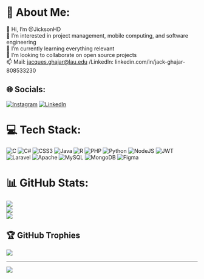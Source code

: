# 💫 About Me:
👋 Hi, I’m @JicksonHD<br>👀 I’m interested in project management, mobile computing, and software engineering<br>🌱 I’m currently learning everything relevant<br>💞️ I’m looking to collaborate on open source projects<br>📫 Mail: jacques.ghajar@lau.edu /LinkedIn: linkedin.com/in/jack-ghajar-808533230


## 🌐 Socials:
[![Instagram](https://img.shields.io/badge/Instagram-%23E4405F.svg?logo=Instagram&logoColor=white)](https://instagram.com/jack_ghajar) 
[![LinkedIn](https://img.shields.io/badge/LinkedIn-%230077B5.svg?logo=linkedin&logoColor=white)](linkedin.com/in/jack-ghajar-808533230) 

# 💻 Tech Stack:
![C](https://img.shields.io/badge/c-%2300599C.svg?style=for-the-badge&logo=c&logoColor=white) ![C#](https://img.shields.io/badge/c%23-%23239120.svg?style=for-the-badge&logo=c-sharp&logoColor=white) ![CSS3](https://img.shields.io/badge/css3-%231572B6.svg?style=for-the-badge&logo=css3&logoColor=white) ![Java](https://img.shields.io/badge/java-%23ED8B00.svg?style=for-the-badge&logo=java&logoColor=white) ![R](https://img.shields.io/badge/r-%23276DC3.svg?style=for-the-badge&logo=r&logoColor=white) ![PHP](https://img.shields.io/badge/php-%23777BB4.svg?style=for-the-badge&logo=php&logoColor=white) ![Python](https://img.shields.io/badge/python-3670A0?style=for-the-badge&logo=python&logoColor=ffdd54) ![NodeJS](https://img.shields.io/badge/node.js-6DA55F?style=for-the-badge&logo=node.js&logoColor=white) ![JWT](https://img.shields.io/badge/JWT-black?style=for-the-badge&logo=JSON%20web%20tokens) ![Laravel](https://img.shields.io/badge/laravel-%23FF2D20.svg?style=for-the-badge&logo=laravel&logoColor=white) ![Apache](https://img.shields.io/badge/apache-%23D42029.svg?style=for-the-badge&logo=apache&logoColor=white) ![MySQL](https://img.shields.io/badge/mysql-%2300f.svg?style=for-the-badge&logo=mysql&logoColor=white) ![MongoDB](https://img.shields.io/badge/MongoDB-%234ea94b.svg?style=for-the-badge&logo=mongodb&logoColor=white) 	![Figma](https://img.shields.io/badge/figma-%23F24E1E.svg?style=for-the-badge&logo=figma&logoColor=white)
# 📊 GitHub Stats:
![](https://github-readme-stats.vercel.app/api?username=JicksonHD&theme=blue-green&hide_border=false&include_all_commits=true&count_private=true)<br/>
![](https://github-readme-streak-stats.herokuapp.com/?user=JicksonHD&theme=blue-green&hide_border=false)<br/>
![](https://github-readme-stats.vercel.app/api/top-langs/?username=JicksonHD&theme=blue-green&hide_border=false&include_all_commits=true&count_private=true&layout=compact)

## 🏆 GitHub Trophies
![](https://github-profile-trophy.vercel.app/?username=JicksonHD&theme=radical&no-frame=false&no-bg=true&margin-w=4)

---
[![](https://visitcount.itsvg.in/api?id=JicksonHD&icon=0&color=0)](https://visitcount.itsvg.in)

<!-- Proudly created with GPRM ( https://gprm.itsvg.in ) -->
